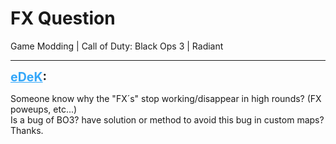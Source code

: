 # FX Question
Game Modding | Call of Duty: Black Ops 3 | Radiant

---
<strong style="font-size: 1.4em;"><span style="text-decoration: underline;text-decoration-color: #34a7f9;"><span style="color:#34a7f9;">eDeK</span></span>:</strong>

<p>Someone know why the &quot;FX&#180;s&quot; stop working/disappear in high rounds? (FX poweups, etc...)<br />Is a bug of BO3? have solution or method to avoid this bug in custom maps?<br />Thanks.</p>
